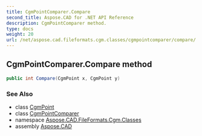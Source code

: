 ```yaml
---
title: CgmPointComparer.Compare
second_title: Aspose.CAD for .NET API Reference
description: CgmPointComparer method. 
type: docs
weight: 20
url: /net/aspose.cad.fileformats.cgm.classes/cgmpointcomparer/compare/
---
```

## CgmPointComparer.Compare method

```csharp
public int Compare(CgmPoint x, CgmPoint y)
```

### See Also

* class [CgmPoint](../../cgmpoint/)
* class [CgmPointComparer](../)
* namespace [Aspose.CAD.FileFormats.Cgm.Classes](../../cgmpointcomparer/)
* assembly [Aspose.CAD](../../../)


